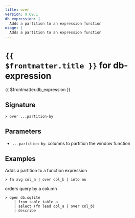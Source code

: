 ```yaml
---
title: over
version: 0.69.1
db_expression: |
  Adds a partition to an expression function
usage: |
  Adds a partition to an expression function
---
```


# <code>{{ $frontmatter.title }}</code> for db-expression

<div class='command-title'>{{ $frontmatter.db_expression }}</div>

## Signature

```> over ...partition-by```

## Parameters

 -  `...partition-by`: columns to partition the window function

## Examples

Adds a partition to a function expression
```shell
> fn avg col_a | over col_b | into nu
```

orders query by a column
```shell
> open db.sqlite
    | from table table_a
    | select (fn lead col_a | over col_b)
    | describe
```
